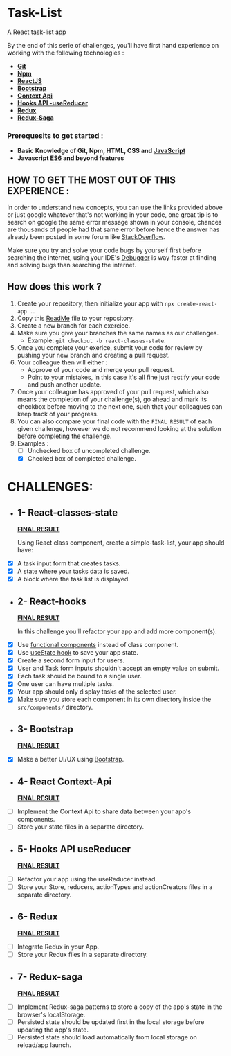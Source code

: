 # Task-List

A React task-list app

By the end of this serie of challenges, you'll have first hand experience on working with the following technologies :

- **[Git](https://product.hubspot.com/blog/git-and-github-tutorial-for-beginners)**
- **[Npm](https://nodesource.com/blog/an-absolute-beginners-guide-to-using-npm/)**
- **[ReactJS](https://reactjs.org/docs/getting-started.html)**
- **[Bootstrap](https://getbootstrap.com/docs/4.5/getting-started/introduction/)**
- **[Context Api](https://reactjs.org/docs/context.html)**
- **[Hooks API -useReducer](https://reactjs.org/docs/hooks-reference.html#usereducer)**
- **[Redux](https://redux.js.org/introduction/getting-started)**
- **[Redux-Saga](https://redux-saga.js.org/)**

### Prerequesits to get started :

- **Basic Knowledge of Git, Npm, HTML, CSS and [JavaScript](https://github.com/leonardomso/You-Dont-Know-JS)**
- **Javascript [ES6](https://github.com/lukehoban/es6features) and beyond features**

## HOW TO GET THE MOST OUT OF THIS EXPERIENCE :

In order to understand new concepts, you can use the links provided above or just google whatever that's not working in your code, one great tip is to search on google the same error message shown in your console, chances are thousands of people had that same error before hence the answer has already been posted in some forum like [StackOverflow](https://stackoverflow.com/).

Make sure you try and solve your code bugs by yourself first before searching the internet, using your IDE's [Debugger](https://code.visualstudio.com/blogs/2016/02/23/introducing-chrome-debugger-for-vs-code) is way faster at finding and solving bugs than searching the internet.

## How does this work ?

1. Create your repository, then initialize your app with `npx create-react-app .`.
2. Copy this [ReadMe](https://github.com/mooSylla/task-list/blob/master/README.md) file to your repository.
3. Create a new branch for each exercice.
4. Make sure you give your branches the same names as our challenges.
   - Example: `git checkout -b react-classes-state`.
5. Once you complete your exerice, submit your code for review by pushing your new branch and creating a pull request.
6. Your colleague then will either :
   - Approve of your code and merge your pull request.
   - Point to your mistakes, in this case it's all fine just rectify your code and push another update.
7. Once your colleague has approved of your pull request, which also means the completion of your challenge(s), go ahead and mark its checkbox before moving to the next one, such that your colleagues can keep track of your progress.
8. You can also compare your final code with the `FINAL RESULT` of each given challenge, however we do not recommend looking at the solution before completing the challenge.
9. Examples :
   - [ ] Unchecked box of uncompleted challenge.
   - [x] Checked box of completed challenge.

# CHALLENGES:

- ## 1- React-classes-state

  **[FINAL RESULT](https://gitlab.com/xhub-org/knowledge-base/onboarding/-/tree/a6599edc62c5729a1b93c5ed737c42db07e94a58/frontEnd/task-list)**

  Using React class component, create a simple-task-list, your app should have:

- [x] A task input form that creates tasks.
- [x] A state where your tasks data is saved.
- [x] A block where the task list is displayed.

- ## 2- React-hooks

  **[FINAL RESULT](https://gitlab.com/xhub-org/knowledge-base/onboarding/-/tree/9fd4e4b4817f4d950dbd95c5401f8398a8c6c298/frontEnd/task-list)**

  In this challenge you'll refactor your app and add more component(s).

- [x] Use [functional components](https://reactjs.org/docs/components-and-props.html) instead of class component.
- [x] Use [useState hook](https://reactjs.org/docs/hooks-reference.html#usestate) to save your app state.
- [x] Create a second form input for users.
- [x] User and Task form inputs shouldn't accept an empty value on submit.
- [x] Each task should be bound to a single user.
- [x] One user can have multiple tasks.
- [x] Your app should only display tasks of the selected user.
- [x] Make sure you store each component in its own directory inside the `src/components/` directory.

- ## 3- Bootstrap

  **[FINAL RESULT](https://gitlab.com/xhub-org/knowledge-base/onboarding/-/tree/9690c83185c906e583130eb69520ef580262c62b/frontEnd/task-list)**

- [x] Make a better UI/UX using [Bootstrap](https://getbootstrap.com/docs/4.5/getting-started/introduction/).

- ## 4- React Context-Api

  **[FINAL RESULT](https://gitlab.com/xhub-org/knowledge-base/onboarding/-/tree/a61b6bfd3c9c768d23ebaf34fcc075cb4f74acb2/frontEnd/task-list)**

- [ ] Implement the Context Api to share data between your app's components.
- [ ] Store your state files in a separate directory.

- ## 5- Hooks API useReducer

  **[FINAL RESULT](https://gitlab.com/xhub-org/knowledge-base/onboarding/-/tree/ea9574fa93153c7c33f48aa25cefbe4fbc2af2bf/frontEnd/task-list)**

- [ ] Refactor your app using the useReducer instead.
- [ ] Store your Store, reducers, actionTypes and actionCreators files in a separate directory.

- ## 6- Redux

  **[FINAL RESULT](https://gitlab.com/xhub-org/knowledge-base/onboarding/-/tree/906e55ce3a88772555611552869ff016831bd2d3/frontEnd/task-list)**

- [ ] Integrate Redux in your App.
- [ ] Store your Redux files in a separate directory.

- ## 7- Redux-saga

  **[FINAL RESULT](https://gitlab.com/xhub-org/knowledge-base/onboarding/-/tree/f55e11e4f36e41adc03f20cc08824303e39eed93/frontEnd/task-list)**

- [ ] Implement Redux-saga patterns to store a copy of the app's state in the browser's localStorage.
- [ ] Persisted state should be updated first in the local storage before updating the app's state.
- [ ] Persisted state should load automatically from local storage on reload/app launch.
